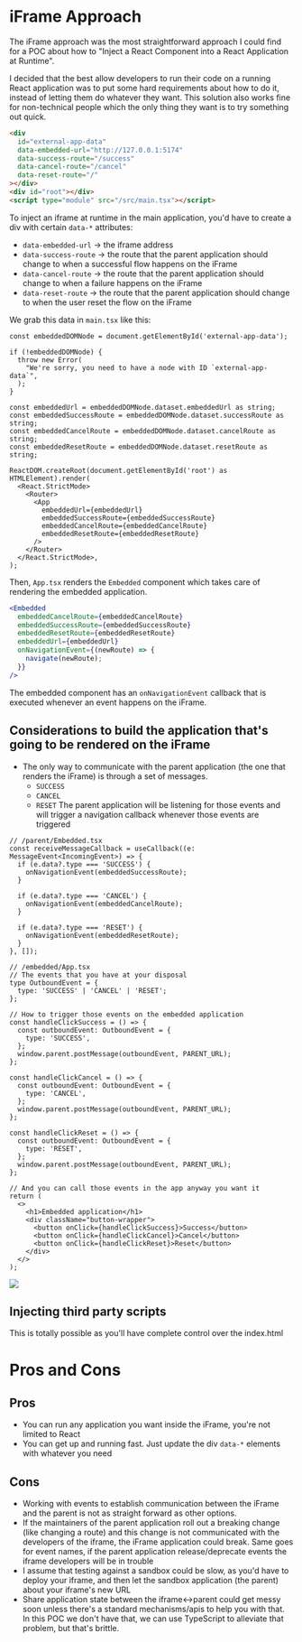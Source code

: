 # iFrame Approach

The iFrame approach was the most straightforward approach I could find for a POC about how to "Inject a React Component into a React Application at Runtime".

I decided that the best allow developers to run their code on a running React application was to put some hard requirements about how to do it, instead of letting them do whatever they want. This solution also works fine for non-technical people which the only thing they want is to try something out quick.

```html
<div
  id="external-app-data"
  data-embedded-url="http://127.0.0.1:5174"
  data-success-route="/success"
  data-cancel-route="/cancel"
  data-reset-route="/"
></div>
<div id="root"></div>
<script type="module" src="/src/main.tsx"></script>
```

To inject an iframe at runtime in the main application, you'd have to create a div with certain `data-*` attributes:

- `data-embedded-url` -> the iframe address
- `data-success-route` -> the route that the parent application should change to when a successful flow happens on the iFrame
- `data-cancel-route` -> the route that the parent application should change to when a failure happens on the iFrame
- `data-reset-route` -> the route that the parent application should change to when the user reset the flow on the iFrame

We grab this data in `main.tsx` like this:

```tsx
const embeddedDOMNode = document.getElementById('external-app-data');

if (!embeddedDOMNode) {
  throw new Error(
    "We're sorry, you need to have a node with ID `external-app-data`",
  );
}

const embeddedUrl = embeddedDOMNode.dataset.embeddedUrl as string;
const embeddedSuccessRoute = embeddedDOMNode.dataset.successRoute as string;
const embeddedCancelRoute = embeddedDOMNode.dataset.cancelRoute as string;
const embeddedResetRoute = embeddedDOMNode.dataset.resetRoute as string;

ReactDOM.createRoot(document.getElementById('root') as HTMLElement).render(
  <React.StrictMode>
    <Router>
      <App
        embeddedUrl={embeddedUrl}
        embeddedSuccessRoute={embeddedSuccessRoute}
        embeddedCancelRoute={embeddedCancelRoute}
        embeddedResetRoute={embeddedResetRoute}
      />
    </Router>
  </React.StrictMode>,
);
```

Then, `App.tsx` renders the `Embedded` component which takes care of rendering the embedded application.

```jsx
<Embedded
  embeddedCancelRoute={embeddedCancelRoute}
  embeddedSuccessRoute={embeddedSuccessRoute}
  embeddedResetRoute={embeddedResetRoute}
  embeddedUrl={embeddedUrl}
  onNavigationEvent={(newRoute) => {
    navigate(newRoute);
  }}
/>
```

The embedded component has an `onNavigationEvent` callback that is executed whenever an event happens on the iFrame.

## Considerations to build the application that's going to be rendered on the iFrame

- The only way to communicate with the parent application (the one that renders the iFrame) is through a set of messages.
  - `SUCCESS`
  - `CANCEL`
  - `RESET`
    The parent application will be listening for those events and will trigger a navigation callback whenever those events are triggered

```tsx
// /parent/Embedded.tsx
const receiveMessageCallback = useCallback((e: MessageEvent<IncomingEvent>) => {
  if (e.data?.type === 'SUCCESS') {
    onNavigationEvent(embeddedSuccessRoute);
  }

  if (e.data?.type === 'CANCEL') {
    onNavigationEvent(embeddedCancelRoute);
  }

  if (e.data?.type === 'RESET') {
    onNavigationEvent(embeddedResetRoute);
  }
}, []);

// /embedded/App.tsx
// The events that you have at your disposal
type OutboundEvent = {
  type: 'SUCCESS' | 'CANCEL' | 'RESET';
};

// How to trigger those events on the embedded application
const handleClickSuccess = () => {
  const outboundEvent: OutboundEvent = {
    type: 'SUCCESS',
  };
  window.parent.postMessage(outboundEvent, PARENT_URL);
};

const handleClickCancel = () => {
  const outboundEvent: OutboundEvent = {
    type: 'CANCEL',
  };
  window.parent.postMessage(outboundEvent, PARENT_URL);
};

const handleClickReset = () => {
  const outboundEvent: OutboundEvent = {
    type: 'RESET',
  };
  window.parent.postMessage(outboundEvent, PARENT_URL);
};

// And you can call those events in the app anyway you want it
return (
  <>
    <h1>Embedded application</h1>
    <div className="button-wrapper">
      <button onClick={handleClickSuccess}>Success</button>
      <button onClick={handleClickCancel}>Cancel</button>
      <button onClick={handleClickReset}>Reset</button>
    </div>
  </>
);
```

![](https://cdn.zappy.app/6ca5fea1daf7ccd766bc265866be69a3.png)

## Injecting third party scripts

This is totally possible as you'll have complete control over the index.html

# Pros and Cons

## Pros

- You can run any application you want inside the iFrame, you're not limited to React
- You can get up and running fast. Just update the div `data-*` elements with whatever you need

## Cons

- Working with events to establish communication between the iFrame and the parent is not as straight forward as other options.
- If the maintainers of the parent application roll out a breaking change (like changing a route) and this change is not communicated with the developers of the iframe, the iFrame application could break. Same goes for event names, if the parent application release/deprecate events the iframe developers will be in trouble
- I assume that testing against a sandbox could be slow, as you'd have to deploy your iframe, and then let the sandbox application (the parent) about your iframe's new URL
- Share application state between the iframe<->parent could get messy soon unless there's a standard mechanisms/apis to help you with that. In this POC we don't have that, we can use TypeScript to alleviate that problem, but that's brittle.
